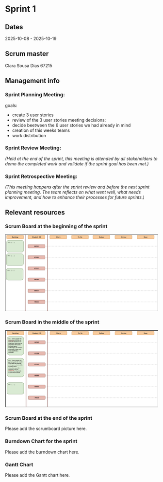 # Sprint 1

## Dates

2025-10-08 - 2025-10-19

## Scrum master

 Clara Sousa Dias 67215

## Management info
### Sprint Planning Meeting: 
goals:
- create 3 user stories
- review of the 3 user stories
meeting decisions: 
- decide beetween the 6 user stories we had already in mind
- creation of this weeks teams 
- work distribution


### Sprint Review Meeting: 
*(Held at the end of the sprint, this meeting is attended by all stakeholders to demo the completed work and validate if the sprint goal has been met.)*

### Sprint Retrospective Meeting: 
*(This meeting happens after the sprint review and before the next sprint planning meeting. The team reflects on what went well, what needs improvement, and how to enhance their processes for future sprints.)*

## Relevant resources

### Scrum Board at the beginning of the sprint

![beginning of sprint](StartOfSprint.png)

### Scrum Board in the middle of the sprint

![midle of sprint](midleOfSprint.png)

### Scrum Board at the end of the sprint

Please add the scrumboard picture here.

### Burndown Chart for the sprint

Please add the burndown chart here.

### Gantt Chart

Please add the Gantt chart here.
